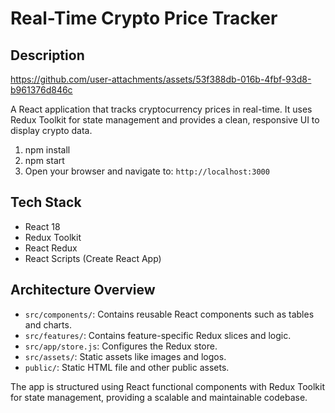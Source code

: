 # Real-Time Crypto Price Tracker

## Description

https://github.com/user-attachments/assets/53f388db-016b-4fbf-93d8-b961376d846c


A React application that tracks cryptocurrency prices in real-time. It uses Redux Toolkit for state management and provides a clean, responsive UI to display crypto data.

1) npm install
2) npm start
3) Open your browser and navigate to:   ```http://localhost:3000```

## Tech Stack

- React 18
- Redux Toolkit
- React Redux
- React Scripts (Create React App)

## Architecture Overview

- `src/components/`: Contains reusable React components such as tables and charts.
- `src/features/`: Contains feature-specific Redux slices and logic.
- `src/app/store.js`: Configures the Redux store.
- `src/assets/`: Static assets like images and logos.
- `public/`: Static HTML file and other public assets.

The app is structured using React functional components with Redux Toolkit for state management, providing a scalable and maintainable codebase.
